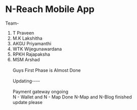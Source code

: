 # N-Reach Mobile App
Team- <br>
1. T Praveen
2. M.K Lakshitha
3. AKGU Priyamanthi<br>
4. WTK Wijegunawardana
5. RPKH Rajapaksha 
6. MSM Arshad<br>
<br>Guys First Phase is Almost Done</br>
<br> Updating---- </br>
<br>Payment gateway ongoing</br>
   N - Wallet and N - Map Done
   N-Map and N-Blog finished
<br> update please <br>
